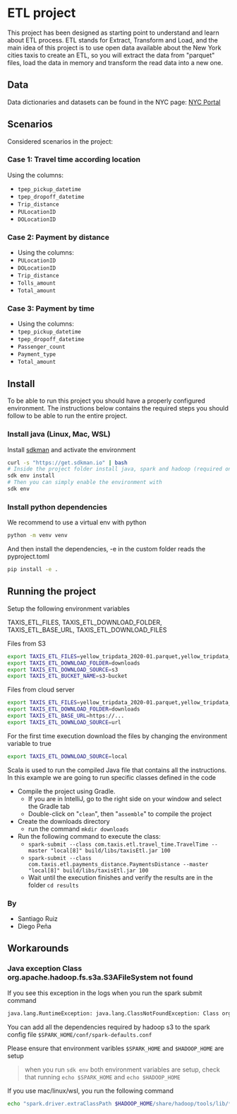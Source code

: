 # ETL project

This project has been designed as starting point to understand and learn  about ETL process.
ETL stands for Extract, Transform and Load, and the main idea of this project is to use open data available about the
New York cities taxis to create an ETL, so you will extract the data from "parquet" files, load the data in memory and
transform the read data into a new one.

## Data

Data dictionaries and datasets can be found in the NYC page: [NYC Portal](https://www.nyc.gov/site/tlc/about/tlc-trip-record-data.page)

## Scenarios

Considered scenarios in the project:

### Case 1: Travel time according location

Using the columns:

* `tpep_pickup_datetime`
* `tpep_dropoff_datetime`
* `Trip_distance`
* `PULocationID`
* `DOLocationID`

### Case 2: Payment by distance

* Using the columns:
* `PULocationID`
* `DOLocationID`
* `Trip_distance`
* `Tolls_amount`
* `Total_amount`

### Case 3: Payment by time

* Using the columns:
* `tpep_pickup_datetime`
* `tpep_dropoff_datetime`
* `Passenger_count`
* `Payment_type`
* `Total_amount`

## Install

To be able to run this project you should have a properly configured environment. The instructions below contains the required
steps you should follow to be able to run the entire project.

### Install java (Linux, Mac, WSL)

Install [sdkman](https://sdkman.io/) and activate the environment

```bash
curl -s "https://get.sdkman.io" | bash
# Inside the project folder install java, spark and hadoop (required once)
sdk env install
# Then you can simply enable the environment with
sdk env
```

### Install python dependencies

We recommend to use a virtual env with python

```bash
python -m venv venv
```

And then install the dependencies, -e in the custom folder reads the pyproject.toml

```bash
pip install -e .
```

## Running the project

Setup the following environment variables

TAXIS_ETL_FILES, TAXIS_ETL_DOWNLOAD_FOLDER, TAXIS_ETL_BASE_URL, TAXIS_ETL_DOWNLOAD_FILES

Files from S3

```bash
export TAXIS_ETL_FILES=yellow_tripdata_2020-01.parquet,yellow_tripdata_2021-01.parquet,yellow_tripdata_2022-01.parquet
export TAXIS_ETL_DOWNLOAD_FOLDER=downloads
export TAXIS_ETL_DOWNLOAD_SOURCE=s3
export TAXIS_ETL_BUCKET_NAME=s3-bucket
```

Files from cloud server

```bash
export TAXIS_ETL_FILES=yellow_tripdata_2020-01.parquet,yellow_tripdata_2021-01.parquet,yellow_tripdata_2022-01.parquet
export TAXIS_ETL_DOWNLOAD_FOLDER=downloads
export TAXIS_ETL_BASE_URL=https://...
export TAXIS_ETL_DOWNLOAD_SOURCE=url
```

For the first time execution download the files by changing the environment variable to true
```bash
export TAXIS_ETL_DOWNLOAD_SOURCE=local
```

Scala is used to run the compiled Java file that contains all the instructions. In this example we are going to run specific classes defined in the code

* Compile the project using Gradle.
  * If you are in IntelliJ, go to the right side on your window and select the Gradle tab
  * Double-click on "`clean`", then "`assemble`" to compile the project
* Create the downloads directory
  * run the command `mkdir downloads`
* Run the following command to execute the class:
  * `spark-submit --class com.taxis.etl.travel_time.TravelTime --master "local[8]" build/libs/taxisEtl.jar 100`
  * `spark-submit --class com.taxis.etl.payments_distance.PaymentsDistance --master "local[8]" build/libs/taxisEtl.jar 100`
  * Wait until the execution finishes and verify the results are in the folder `cd results`

### By

* Santiago Ruiz
* Diego Peña

## Workarounds

### Java exception Class org.apache.hadoop.fs.s3a.S3AFileSystem not found

If you see this exception in the logs when you run the spark submit command

```bash
java.lang.RuntimeException: java.lang.ClassNotFoundException: Class org.apache.hadoop.fs.s3a.S3AFileSystem not found
```

You can add all the dependencies required by hadoop s3 to the spark config file  `$SPARK_HOME/conf/spark-defaults.conf`

Please ensure that environment varibles `$SPARK_HOME` and `$HADOOP_HOME` are setup

> when you run `sdk env` both environment variables are setup, check that running  `echo $SPARK_HOME` and `echo $HADOOP_HOME`

If you use mac/linux/wsl, you run the following command

```bash
echo "spark.driver.extraClassPath $HADOOP_HOME/share/hadoop/tools/lib/*:$HADOOP_HOME/share/hadoop/common/*:$HADOOP_HOME/share/hadoop/hdfs/*:$HADOOP_HOME/share/hadoop/common/lib/woodstox-core-5.4.0.jar:$HADOOP_HOME/share/hadoop/common/lib/stax2-api-4.2.1.jar:$HADOOP_HOME/share/hadoop/common/lib/commons-configuration2-2.8.0.jar" >> $SPARK_HOME/conf/spark-defaults.conf
```

